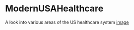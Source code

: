 # ModernUSAHealthcare
A look into various areas of the US healthcare system
[image](https://user-images.githubusercontent.com/108799360/202908677-9e202715-66af-4d03-889f-edb582e22b16.png)
